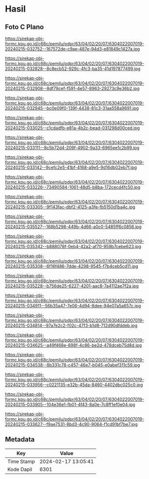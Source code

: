# Hasil

## Foto C Plano

https://sirekap-obj-formc.kpu.go.id/c68c/pemilu/pdpr/63/04/02/20/07/6304022007019-20240215-032752--167572de-c9ae-487e-94d3-e81849c1427a.jpg

https://sirekap-obj-formc.kpu.go.id/c68c/pemilu/pdpr/63/04/02/20/07/6304022007019-20240215-032828--8c8ecb52-929c-4fc3-ba35-41d197877499.jpg

https://sirekap-obj-formc.kpu.go.id/c68c/pemilu/pdpr/63/04/02/20/07/6304022007019-20240215-032908--8df79cef-f591-4e57-8963-29273c9e36b2.jpg

https://sirekap-obj-formc.kpu.go.id/c68c/pemilu/pdpr/63/04/02/20/07/6304022007019-20240215-032945--bc0e09f0-139f-4438-81c3-31aa558a9691.jpg

https://sirekap-obj-formc.kpu.go.id/c68c/pemilu/pdpr/63/04/02/20/07/6304022007019-20240215-033025--c1cdadfb-e81a-4b2c-bead-031298d00ced.jpg

https://sirekap-obj-formc.kpu.go.id/c68c/pemilu/pdpr/63/04/02/20/07/6304022007019-20240215-033111--8c5b72d4-209f-4902-9a33-6965ee1c2b99.jpg

https://sirekap-obj-formc.kpu.go.id/c68c/pemilu/pdpr/63/04/02/20/07/6304022007019-20240215-033142--9cefc2e5-41bf-4168-a9e5-9d16db02eb7f.jpg

https://sirekap-obj-formc.kpu.go.id/c68c/pemilu/pdpr/63/04/02/20/07/6304022007019-20240215-033226--73490584-1061-48d5-b8ba-172cecd4fc50.jpg

https://sirekap-obj-formc.kpu.go.id/c68c/pemilu/pdpr/63/04/02/20/07/6304022007019-20240215-033305--9f143fac-dbf2-4125-a3fe-fb5150d1ba4c.jpg

https://sirekap-obj-formc.kpu.go.id/c68c/pemilu/pdpr/63/04/02/20/07/6304022007019-20240215-035527--168b5298-449b-4d66-a0c0-5485ff6c0856.jpg

https://sirekap-obj-formc.kpu.go.id/c68c/pemilu/pdpr/63/04/02/20/07/6304022007019-20240215-035342--b888078f-0eb4-42a2-af70-959b7cebe623.jpg

https://sirekap-obj-formc.kpu.go.id/c68c/pemilu/pdpr/63/04/02/20/07/6304022007019-20240215-035308--6f16f486-7dde-4298-9545-f7b4ceb5cd11.jpg

https://sirekap-obj-formc.kpu.go.id/c68c/pemilu/pdpr/63/04/02/20/07/6304022007019-20240215-035228--b756de25-6227-4201-aac8-7a4112ae7f2a.jpg

https://sirekap-obj-formc.kpu.go.id/c68c/pemilu/pdpr/63/04/02/20/07/6304022007019-20240215-034911--56b35a47-7e06-4d94-8dee-94e07a5a657c.jpg

https://sirekap-obj-formc.kpu.go.id/c68c/pemilu/pdpr/63/04/02/20/07/6304022007019-20240215-034814--97a7e2c2-f02c-47f3-b1d8-712d90dfddeb.jpg

https://sirekap-obj-formc.kpu.go.id/c68c/pemilu/pdpr/63/04/02/20/07/6304022007019-20240215-034625--a49f468e-698f-4c86-be2d-478dceb75d8d.jpg

https://sirekap-obj-formc.kpu.go.id/c68c/pemilu/pdpr/63/04/02/20/07/6304022007019-20240215-034538--8b331c78-c457-46e7-b045-e0abef311c59.jpg

https://sirekap-obj-formc.kpu.go.id/c68c/pemilu/pdpr/63/04/02/20/07/6304022007019-20240215-033956--c0221135-e32b-45da-8460-4402dbc025c0.jpg

https://sirekap-obj-formc.kpu.go.id/c68c/pemilu/pdpr/63/04/02/20/07/6304022007019-20240215-033905--104e36e1-fb01-4f43-8a0e-7c8ff1ef0e04.jpg

https://sirekap-obj-formc.kpu.go.id/c68c/pemilu/pdpr/63/04/02/20/07/6304022007019-20240215-033627--f9ae7531-8bd3-4c90-9064-f1cd91bf7be7.jpg


## Metadata

| Key        | Value               |
| ---------- | ------------------- |
| Time Stamp | 2024-02-17 13:05:41 |
| Kode Dapil | 6301                |



